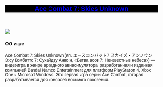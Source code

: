 <html>
  <body style="font-family:arial;">
  <header style="background-color:black; text-align:center; color:blue">
    <h2 style="text-align:center;color:blue;">Ace Combat 7: Skies Unknown</h2>
    </header>
    <img src="https://i0.wp.com/www.pcmgames.com/wp-content/uploads/2018/09/ACE-COMBAT-7-SKIES-UNKNOWN-DB2.jpg?fit=1920,1080&ssl=1">
  <h3>Об игре</h3>
    <p>Ace Combat 7: Skies Unknown (яп. エースコンバット7 スカイズ・アンノウン Э:су Комбатто 7: Сукайдзу Анно:н, «Битва асов 7: Неизвестные небеса») — видеоигра в жанре аркадного авиасимулятора, разработанная и изданная компанией Bandai Namco Entertainment для платформ PlayStation 4, Xbox One и Microsoft Windows. Это первая игра серии Ace Combat, которая разрабатывается для консолей восьмого поколения.</p>
  <footer style="background-color:black">
    </footer>
  </body>
    </html>
